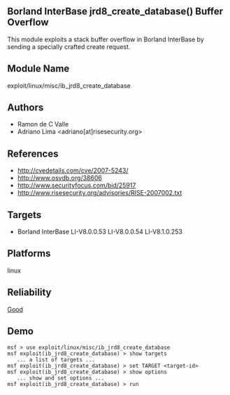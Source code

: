 ## Borland InterBase jrd8_create_database() Buffer Overflow

This module exploits a stack buffer overflow in Borland 
InterBase by sending a specially crafted create request.


## Module Name
exploit/linux/misc/ib_jrd8_create_database

## Authors
* Ramon de C Valle
* Adriano Lima <adriano[at]risesecurity.org>


## References
* http://cvedetails.com/cve/2007-5243/
* http://www.osvdb.org/38606
* http://www.securityfocus.com/bid/25917
* http://www.risesecurity.org/advisories/RISE-2007002.txt



## Targets
* Borland InterBase LI-V8.0.0.53 LI-V8.0.0.54 LI-V8.1.0.253


## Platforms
linux

## Reliability
[Good](https://github.com/rapid7/metasploit-framework/wiki/Exploit-Ranking)

## Demo

```
msf > use exploit/linux/misc/ib_jrd8_create_database
msf exploit(ib_jrd8_create_database) > show targets
   ... a list of targets ...
msf exploit(ib_jrd8_create_database) > set TARGET <target-id>
msf exploit(ib_jrd8_create_database) > show options
   ... show and set options ...
msf exploit(ib_jrd8_create_database) > run
```
    
    